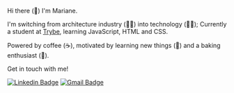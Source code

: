 Hi there (👋) I'm Mariane.

I'm switching from architecture industry (👷‍♀️) into technology (👩‍💻); Currently a student at [Trybe](https://github.com/betrybe), learning JavaScript, HTML and CSS.


Powered by coffee (☕), motivated by learning new things (🧠) and a baking enthusiast (🍰).

Get in touch with me!

[![Linkedin Badge](https://img.shields.io/badge/-Mariane%20Albuquerque%20Algayer-0077b5?style=flat-square&logo=Linkedin&logoColor=white&link=https://www.linkedin.com/in/mariane-albuquerque-algayer/)](https://www.linkedin.com/in/mariane-albuquerque-algayer/)
[![Gmail Badge](https://img.shields.io/badge/-marianealgayer@gmail.com-d14836?style=flat-square&logo=Gmail&logoColor=white&link=mailto:marianealgayer@gmail.com)](mailto:marianealgayer@gmail.com)
